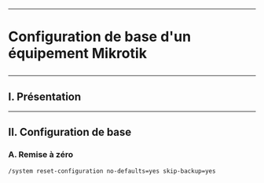 -------------------------------------------------------------------------------------------------------------------------------------------------------------------------------------------------------------------------------------------------------------
# <p alig='center'> Configuration de base d'un équipement Mikrotik </p>

-------------------------------------------------------------------------------------------------------------------------------------------------------------------------------------------------------------------------------------------------------------
## I. Présentation

-------------------------------------------------------------------------------------------------------------------------------------------------------------------------------------------------------------------------------------------------------------
## II. Configuration de base
### A. Remise à zéro
```
/system reset-configuration no-defaults=yes skip-backup=yes
```
